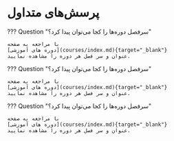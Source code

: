 #  پرسش‌های متداول

??? Question "سرفصل دوره‌ها را کجا می‌توان پیدا کرد؟"

    با مراجعه به صفحه 
    [دوره های آموزشی](courses/index.md){target="_blank"}
    عنوان و سر فصل هر دوره را مشاهده نمایید. 

??? Question "سرفصل دوره‌ها را کجا می‌توان پیدا کرد؟"

    با مراجعه به صفحه 
    [دوره های آموزشی](courses/index.md){target="_blank"}
    عنوان و سر فصل هر دوره را مشاهده نمایید. 

??? Question "سرفصل دوره‌ها را کجا می‌توان پیدا کرد؟"

    با مراجعه به صفحه 
    [دوره های آموزشی](courses/index.md){target="_blank"}
    عنوان و سر فصل هر دوره را مشاهده نمایید. 
